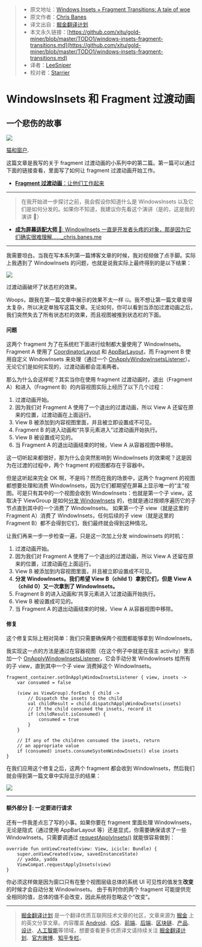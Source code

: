 > * 原文地址：[Windows Insets + Fragment Transitions: A tale of woe](https://medium.com/google-developers/windows-insets-fragment-transitions-9024b239a436)
> * 原文作者：[Chris Banes](https://medium.com/@chrisbanes?source=post_header_lockup)
> * 译文出自：[掘金翻译计划](https://github.com/xitu/gold-miner)
> * 本文永久链接：[https://github.com/xitu/gold-miner/blob/master/TODO1/windows-insets-fragment-transitions.md](https://github.com/xitu/gold-miner/blob/master/TODO1/windows-insets-fragment-transitions.md)
> * 译者：[LeeSniper](https://github.com/LeeSniper)
> * 校对者：[Starrier](https://github.com/Starriers)

# WindowsInsets 和 Fragment 过渡动画

## 一个悲伤的故事

![](https://cdn-images-1.medium.com/max/1000/1*QUTUt9FU2cA9czR2ArOI8g.jpeg)

[猫和窗户](https://flic.kr/p/92WJtS).

这篇文章是我写的关于 fragment 过渡动画的小系列中的第二篇。第一篇可以通过下面的链接查看，里面写了如何让 fragment 过渡动画开始工作。

- [**Fragment 过渡动画**：让他们工作起来](https://medium.com/google-developers/fragment-transitions-ea2726c3f36f)

* * *

> 在我开始进一步探讨之前，我会假设你知道什么是 WindowsInsets 以及它们是如何分发的。如果你不知道，我建议你先看这个演讲（是的，这是我的演讲 🙋）

- [**成为屏幕适配大师 🔧**: WindowInsets 一直是开发者头疼的对象，那是因为它们确实很难理解……_chris.banes.me](https://chris.banes.me/talks/2017/becoming-a-master-window-fitter-lon/)

* * *

我需要坦白。当我在写本系列第一篇博客文章的时候，我对视频做了点手脚。实际上我遇到了 WindowInsets 的问题，也就是说我实际上最终得到的是以下结果：

![](https://cdn-images-1.medium.com/max/800/1*F5gd8B0lTil_dF7pwP9JbA.gif)

过渡动画破坏了状态栏的效果。

Woops，跟我在第一篇文章中展示的效果不太一样 🤐。我不想让第一篇文章变得太复杂，所以决定单独写这篇文章。无论如何，你可以看到当添加过渡动画之后，我们突然失去了所有状态栏的效果，而且视图被推到状态栏的下面。

#### 问题

这两个 fragment 为了在系统栏下面进行绘制都大量使用了 WindowInsets。Fragment A 使用了 [CoordinatorLayout](https://developer.android.com/reference/android/support/design/widget/CoordinatorLayout.html) 和 [AppBarLayout](https://developer.android.com/reference/android/support/design/widget/AppBarLayout.html)，而 Fragment B 使用自定义 WindowInsets 来处理（通过一个 [OnApplyWindowInsetsListener](https://developer.android.com/reference/android/support/v4/view/OnApplyWindowInsetsListener.html)）。无论它们是如何实现的，过渡动画都会混淆两者。

那么为什么会这样呢？其实当你在使用 fragment 过渡动画时，退出（Fragment A）和进入（Fragment B）的内容视图实际上经历了以下几个过程：

1.  过渡动画开始。
2.  因为我们对 Fragment A 使用了一个退出的过渡动画，所以 View A 还留在原来的位置，过渡动画在上面运行。
3.  View B 被添加到内容视图里面，并且被立即设置成不可见。
4.  Fragment B 的进入动画和“共享元素进入”过渡动画开始执行。
5.  View B 被设置成可见的。
6.  当 Fragment A 的退出动画结束的时候，View A 从容器视图中移除。

这一切听起来都很好，那为什么会突然影响到 WindowInsets 的效果呢？这是因为在过渡的过程中，两个 fragment 的视图都存在于容器中。

但是这听起来完全 OK 啊，不是吗？然而在我的场景中，这两个 fragment 的视图都想要处理和消费 WindowInsets，因为它们都期望在屏幕上显示唯一的“主”视图。可是只有其中的一个视图会收到 WindowInsets：也就是第一个子 view。这取决于 ViewGroup 是如何[分发 WindowInsets](https://android.googlesource.com/platform/frameworks/base/+/refs/heads/master/core/java/android/view/ViewGroup.java#6928) 的，也就是通过按顺序遍历它的子节点直到其中的一个消费了 WindowInsets。 如果第一个子 view（就是这里的 Fragment A）消费了 WindowInsets，任何后续的子 view（就是这里的 Fragment B）都不会得到它们，我们最终就会得到这种情况。

让我们再来一步一步检查一遍，只是这一次加上分发 windowinsets 的时机：

1.  过渡动画开始。
2.  因为我们对 Fragment A 使用了一个退出的过渡动画，所以 View A 还留在原来的位置，过渡动画在上面运行。
3.  View B 被添加到内容视图里面，并且被立即设置成不可见。
4.  **分发 WindowInsets。我们希望 View B（child 1）拿到它们，但是 View A（child 0）又一次拿到了 WindowInsets。**
5.  Fragment B 的进入动画和‘共享元素进入’过渡动画开始执行。
6.  View B 被设置成可见的。
7.  当 Fragment A 的退出动画结束的时候，View A 从容器视图中移除。

#### 修复

这个修复实际上相对简单：我们只需要确保两个视图都能够拿到 WindowInsets。

我实现这一点的方法是通过在容器视图（在这个例子中就是在宿主 activity）里添加一个 [OnApplyWindowInsetsListener](https://developer.android.com/reference/android/support/v4/view/OnApplyWindowInsetsListener.html)，它会手动分发 WindowInsets 给所有的子 view，直到其中一个子 view 消费掉这个 WindowInsets。

	fragment_container.setOnApplyWindowInsetsListener { view, insets ->
  		var consumed = false

  		(view as ViewGroup).forEach { child ->
    		// Dispatch the insets to the child
    		val childResult = child.dispatchApplyWindowInsets(insets)
    		// If the child consumed the insets, record it
    		if (childResult.isConsumed) {
      			consumed = true
    		}
  		}

  		// If any of the children consumed the insets, return
  		// an appropriate value
  		if (consumed) insets.consumeSystemWindowInsets() else insets
	}

在我们应用这个修复之后，这两个 fragment 都会收到 WindowInsets，然后我们就会得到第一篇文章中实际显示的结果：

![](https://cdn-images-1.medium.com/max/800/1*qIMJQmMCS_g9Yl4XfPEMQQ.gif)

* * *

#### 额外部分 💃: 一定要进行请求

还有一件我差点忘了写的小事。如果你要在 fragment 里面处理 WindowInsets，无论是隐式（通过使用 AppBarLayout 等）还是显式，你需要确保请求了一些 WindowInsets。只需要调通过 [requestApplyInsets()](https://developer.android.com/reference/android/support/v4/view/ViewCompat.html#requestApplyInsets%28android.view.View%29) 就能很容易做到：

	override fun onViewCreated(view: View, icicle: Bundle) {
  		super.onViewCreated(view, savedInstanceState)
  		// yadda, yadda
  		ViewCompat.requestApplyInsets(view)
	}

你必须这样做是因为窗口只有在整个视图层级总体的系统 UI 可见性的值发生**改变**的时候才会自动分发 WindowInsets。 由于有时你的两个 fragment 可能提供完全相同的值，总体的值不会改变，因此系统将忽略这个“改变”。



---

> [掘金翻译计划](https://github.com/xitu/gold-miner) 是一个翻译优质互联网技术文章的社区，文章来源为 [掘金](https://juejin.im) 上的英文分享文章。内容覆盖 [Android](https://github.com/xitu/gold-miner#android)、[iOS](https://github.com/xitu/gold-miner#ios)、[前端](https://github.com/xitu/gold-miner#前端)、[后端](https://github.com/xitu/gold-miner#后端)、[区块链](https://github.com/xitu/gold-miner#区块链)、[产品](https://github.com/xitu/gold-miner#产品)、[设计](https://github.com/xitu/gold-miner#设计)、[人工智能](https://github.com/xitu/gold-miner#人工智能)等领域，想要查看更多优质译文请持续关注 [掘金翻译计划](https://github.com/xitu/gold-miner)、[官方微博](http://weibo.com/juejinfanyi)、[知乎专栏](https://zhuanlan.zhihu.com/juejinfanyi)。
